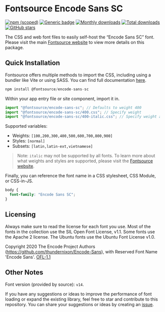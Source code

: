 # Fontsource Encode Sans SC

[![npm (scoped)](https://img.shields.io/npm/v/@fontsource/encode-sans-sc?color=brightgreen)](https://www.npmjs.com/package/@fontsource/encode-sans-sc) [![Generic badge](https://img.shields.io/badge/fontsource-passing-brightgreen)](https://github.com/fontsource/fontsource) [![Monthly downloads](https://badgen.net/npm/dm/@fontsource/encode-sans-sc)](https://github.com/fontsource/fontsource) [![Total downloads](https://badgen.net/npm/dt/@fontsource/encode-sans-sc)](https://github.com/fontsource/fontsource) [![GitHub stars](https://img.shields.io/github/stars/fontsource/fontsource.svg?style=social&label=Star)](https://github.com/fontsource/fontsource/stargazers)

The CSS and web font files to easily self-host the “Encode Sans SC” font. Please visit the main [Fontsource website](https://fontsource.org/fonts/encode-sans-sc) to view more details on this package.

## Quick Installation

Fontsource offers multiple methods to import the CSS, including using a bundler like Vite or using SASS. You can find full documentation [here](https://fontsource.org/docs/getting-started/introduction).

```javascript
npm install @fontsource/encode-sans-sc
```

Within your app entry file or site component, import it in.

```javascript
import "@fontsource/encode-sans-sc"; // Defaults to weight 400
import "@fontsource/encode-sans-sc/400.css"; // Specify weight
import "@fontsource/encode-sans-sc/400-italic.css"; // Specify weight and style
```

Supported variables:
- Weights: `[100,200,300,400,500,600,700,800,900]`
- Styles: `[normal]`
- Subsets: `[latin,latin-ext,vietnamese]`

> Note: `italic` may not be supported by all fonts. To learn more about what weights and styles are supported, please visit the [Fontsource website](https://fontsource.org/fonts/encode-sans-sc).

Finally, you can reference the font name in a CSS stylesheet, CSS Module, or CSS-in-JS.

```css
body {
  font-family: "Encode Sans SC";
}
```

## Licensing
Always make sure to read the license for each font you use. Most of the fonts in the collection use the SIL Open Font License, v1.1. Some fonts use the Apache 2 license. The Ubuntu fonts use the Ubuntu Font License v1.0.

Copyright 2020 The Encode Project Authors (https://github.com/thundernixon/Encode-Sans), with Reserved Font Name 'Encode Sans'.
[OFL-1.1](https://openfontlicense.org)

## Other Notes
Font version (provided by source): `v14`.

If you have any suggestions or ideas to improve the performance of font loading or expand the existing library, feel free to star and contribute to this repository. You can share your suggestions or ideas by creating an [issue](https://github.com/fontsource/fontsource/issues).
